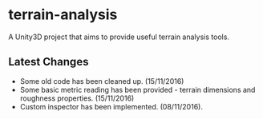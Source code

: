 # terrain-analysis

A Unity3D project that aims to provide useful terrain analysis tools.

## Latest Changes
* Some old code has been cleaned up. (15/11/2016)
* Some basic metric reading has been provided - terrain dimensions and roughness properties. (15/11/2016)
* Custom inspector has been implemented. (08/11/2016).
